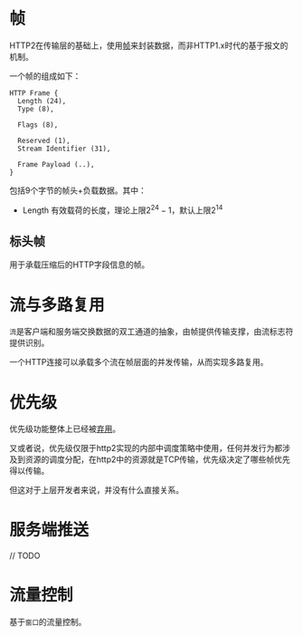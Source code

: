 # 帧
HTTP2在传输层的基础上，使用[帧](https://httpwg.org/specs/rfc9113.html#rfc.section.4)来封装数据，而非HTTP1.x时代的基于报文的机制。

一个帧的组成如下：
```
HTTP Frame {
  Length (24),
  Type (8),

  Flags (8),

  Reserved (1),
  Stream Identifier (31),

  Frame Payload (..),
}
```
包括9个字节的帧头+负载数据。其中：

- Length 有效载荷的长度，理论上限$2^{24}-1$，默认上限$2^{14}$

## 标头帧
用于承载压缩后的HTTP字段信息的帧。

# 流与多路复用
`流`是客户端和服务端交换数据的双工通道的抽象，由帧提供传输支撑，由流标志符提供识别。

一个HTTP连接可以承载多个流在帧层面的并发传输，从而实现多路复用。

# 优先级
优先级功能整体上已经被[弃用](https://httpwg.org/specs/rfc9113.html#rfc.section.5.3.2)。

又或者说，优先级仅限于http2实现的内部中调度策略中使用，任何并发行为都涉及到资源的调度分配，在http2中的资源就是TCP传输，优先级决定了哪些帧优先得以传输。

但这对于上层开发者来说，并没有什么直接关系。

# 服务端推送

// TODO

# 流量控制
基于`窗口`的流量控制。